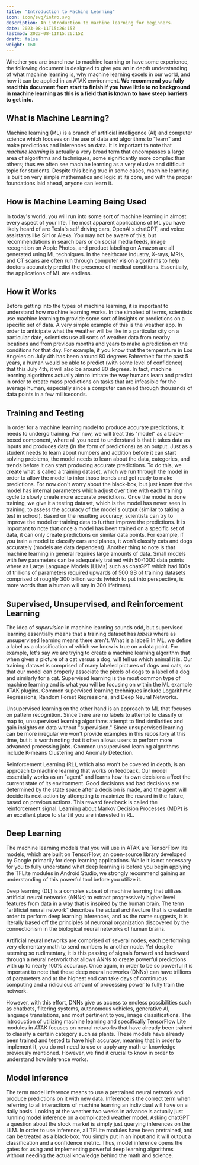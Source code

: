 ```yaml
---
title: "Introduction to Machine Learning"
icon: icon/svg/intro.svg
description: An introduction to machine learning for beginners.
date: 2023-08-11T15:26:15Z
lastmod: 2023-08-11T15:26:15Z
draft: false
weight: 160
---
```



Whether you are brand new to machine learning or have some experience, the following document is designed to give you an in depth understanding of what machine learning is, why machine learning excels in our world, and how it can be applied in an ATAK environment. **We recommend you fully read this document from start to finish if you have little to no background in machine learning as this is a field that is known to have steep barriers to get into.**

## What is Machine Learning?

Machine learning (ML) is a branch of artificial intelligence (AI) and computer science which focuses on the use of data and algorithms to "learn" and make predictions and inferences on data. It is important to note that *machine learning* is actually a very broad term that encompasses a large area of algorithms and techniques, some significantly more complex than others; thus we often see machine learning as a very elusive and difficult topic for students. Despite this being true in some cases, machine learning is built on very simple mathematics and logic at its core, and with the proper foundations laid ahead, anyone can learn it. 

## How is Machine Learning Being Used

In today's world, you will run into some sort of machine learning in almost every aspect of your life. The most apparent applications of ML you have likely heard of are Tesla's self driving cars, OpenAI's chatGPT, and voice assistants like Siri or Alexa. You may not be aware of this, but recommendations in search bars or on social media feeds, image recognition on Apple Photos, and product labeling on Amazon are all generated using ML techniques. In the healthcare industry, X-rays, MRIs, and CT scans are often run through computer vision algorithms to help doctors accurately predict the presence of medical conditions. Essentially, the applications of ML are endless.

## How it Works

Before getting into the types of machine learning, it is important to understand how machine learning works. In the simplest of terms, scientists use machine learning to provide some sort of insights or predictions on a specific set of data. A very simple example of this is the weather app. In order to anticipate what the weather will be like in a particular city on a particular date, scientists use all sorts of weather data from nearby locations and from previous months and years to make a prediction on the conditions for that day. For example, if you know that the temperature in Los Angeles on July 4th has been around 80 degrees Fahrenheit for the past 5 years, a human would be able to predict (with some level of confidence) that this July 4th, it will also be around 80 degrees. In fact, machine learning algorithms actually aim to imitate the way humans learn and predict in order to create mass predictions on tasks that are infeasible for the average human, especially since a computer can read through thousands of data points in a few milliseconds. 

## Training and Testing

In order for a machine learning model to produce accurate predictions, it needs to undergo training. For now, we will treat this "model" as a black-boxed component, where all you need to understand is that it takes data as inputs and produces data (in the form of predictions) as an output. Just as a student needs to learn about numbers and addition before it can start solving problems, the model needs to learn about the data, categories, and trends before it can start producing accurate predictions. To do this, we create what is called a training dataset, which we run through the model in order to allow the model to infer those trends and get ready to make predictions. For now don't worry about the black-box, but just know that the model has internal parameters which adjust over time with each training cycle to slowly create more accurate predictions. Once the model is done training, we give it a testing dataset, which is the model has never seen in training, to assess the accuracy of the model's output (similar to taking a test in school). Based on the resulting accuracy, scientists can try to improve the model or training data to further improve the predictions. It is important to note that once a model has been trained on a specific set of data, it can only create predictions on similar data points. For example, if you train a model to classify cars and planes, it won't classify cats and dogs accurately (models are data dependent). Another thing to note is that machine learning in general requires large amounts of data. Small models with few parameters can be adequately trained with 50-1000 data points where as Large Language Models (LLMs) such as chatGPT which had 100s of trillions of parameters required upwards of 500 GB of training datasets comprised of roughly 300 billion words (which to put into perspective, is more words than a human will say in 300 lifetimes).

## Supervised, Unsupervised, and Reinforcement Learning

The idea of *supervision* in machine learning sounds odd, but supervised learning essentially means that a training dataset has *labels* where as unsupervised learning means there aren't. What is a label? In ML, we define a label as a classification of which we know is true on a data point. For example, let's say we are trying to create a machine learning algorithm that when given a picture of a cat versus a dog, will tell us which animal it is. Our training dataset is comprised of many labeled pictures of dogs and cats, so that our model can properly associate the pixels of dogs to a label of a dog and similarly for a cat. Supervised learning is the most common type of machine learning and is what you will be focusing on within the ML example ATAK plugins. Common supervised learning techniques include Logarithmic Regressions, Random Forest Regressions, and Deep Neural Networks.

Unsupervised learning on the other hand is an approach to ML that focuses on pattern recognition. Since there are no labels to attempt to classify or map to, unsupervised learning algorithms attempt to find similarities and gain insights on data without "supervision." Since unsupervised learning can be more irregular we won't provide examples in this repository at this time, but it is worth noting that it often allows users to perform more advanced processing jobs. Common unsupervised learning algorithms include K-means Clustering and Anomaly Detection.

Reinforcement Learning (RL), which also won't be covered in depth, is an approach to machine learning that works on feedback. Our model essentially works as an "agent" and learns how its own decisions affect the current state of its environment. Good decisions and bad decisions are determined by the state space after a decision is made, and the agent will decide its next action by attempting to maximize the reward in the future, based on previous actions. This reward feedback is called the reinforcement signal. Learning about Markov Decision Processes (MDP) is an excellent place to start if you are interested in RL.

## Deep Learning

The machine learning models that you will use in ATAK are TensorFlow lite models, which are built on TensorFlow, an open-source library developed by Google primarily for deep learning applications. While it is not necessary for you to fully understand what deep learning is before you begin applying the TFLite modules in Android Studio, we strongly recommend gaining an understanding of this powerful tool before you utilize it.

Deep learning (DL) is a complex subset of machine learning that utilizes artificial neural networks (ANNs) to extract progressively higher level features from data in a way that is inspired by the human brain. The term "artificial neural network" describes the actual architecture that is created in order to perform deep learning inferences, and as the name suggests, it is literally based off the principles of neuronal organization discovered by the connectionism in the biological neural networks of human brains.

Artificial neural networks are comprised of several nodes, each performing very elementary math to send numbers to another node. Yet despite seeming so rudimentary, it is this passing of signals forward and backward through a neural network that allows ANNs to create powerful predictions with up to nearly 100% accuracy. Once again, in order to be so powerful it is important to note that these deep neural networks (DNNs) can have trillions of parameters and at the highest end can take days of continuous computing and a ridiculous amount of processing power to fully train the network.

However, with this effort, DNNs give us access to endless possibilities such as chatbots, filtering systems, autonomous vehicles, generative AI, language translations, and most pertinent to you, image classifications. The introduction of utilizing machine learning and specifically TensorFlow Lite modules in ATAK focuses on neural networks that have already been trained to classify a certain category such as plants. These models have already been trained and tested to have high accuracy, meaning that in order to implement it, you do not need to use or apply any math or knowledge previously mentioned. However, we find it crucial to know in order to understand how inference works.

## Model Inference

The term model inference means to use a pretrained neural network and produce predictions on it with new data. Inference is the correct term when referring to all interactions of machine learning an individual will have on a daily basis. Looking at the weather two weeks in advance is actually just running model inference on a complicated weather model. Asking chatGPT a question about the stock market is simply just querying inferences on the LLM. In order to use inference, all TFLite modules have been pretrained, and can be treated as a black-box. You simply put in an input and it will output a classification and a confidence metric. Thus, model inference opens the gates for using and implementing powerful deep learning algorithms without needing the actual knowledge behind the math and science. 